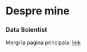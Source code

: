 # Despre mine

### Data Scientist



Mergi la pagina principala: [link](https://alphastate1.github.io/)
